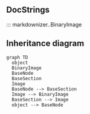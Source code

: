 ## DocStrings

::: markdownizer..BinaryImage




## Inheritance diagram

```mermaid
graph TD
  object
  BinaryImage
  BaseNode
  BaseSection
  Image
  BaseNode --> BaseSection
  Image --> BinaryImage
  BaseSection --> Image
  object --> BaseNode
```
